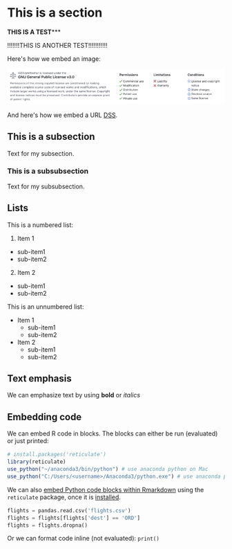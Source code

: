 # This is a section


******THIS IS A TEST*********

!!!!!!!THIS IS ANOTHER TEST!!!!!!!!!!!

Here's how we embed an image:

![](images/readme-license.png)

And here's how we embed a URL [DSS](https://dss.iq.harvard.edu/).

## This is a subsection

Text for my subsection.

### This is a subsubsection

Text for my subsubsection.

## Lists

This is a numbered list:

1. Item 1
  + sub-item1
  + sub-item2
2. Item 2
  + sub-item1
  + sub-item2

This is an unnumbered list:

* Item 1
  + sub-item1
  + sub-item2
* Item 2
  + sub-item1
  + sub-item2


## Text emphasis

We can emphasize text by using **bold** or *italics*


## Embedding code

We can embed R code in blocks. The blocks can either be run (evaluated) or just printed:


```r
# install.packages('reticulate')
library(reticulate)
use_python("~/anaconda3/bin/python") # use anaconda python on Mac
use_python("C:/Users/<username>/Anaconda3/python.exe") # use anaconda python on Windows
```

We can also [embed Python code blocks within Rmarkdown](https://rstudio.github.io/reticulate/articles/r_markdown.html) using the `reticulate` package, once it is [installed](https://rstudio.github.io/reticulate/index.html).


```python
flights = pandas.read.csv('flights.csv')
flights = flights[flights['dest'] == 'ORD']
flights = flights.dropna()
```

Or we can format code inline (not evaluated): `print()`
